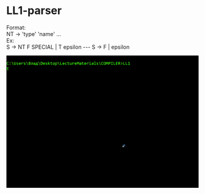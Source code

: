 # LL1-parser

Format:  
NT -> 'type' 'name' ...  
Ex:  
S -> NT F SPECIAL | T epsilon --- S -> F | epsilon

![](test.gif)
